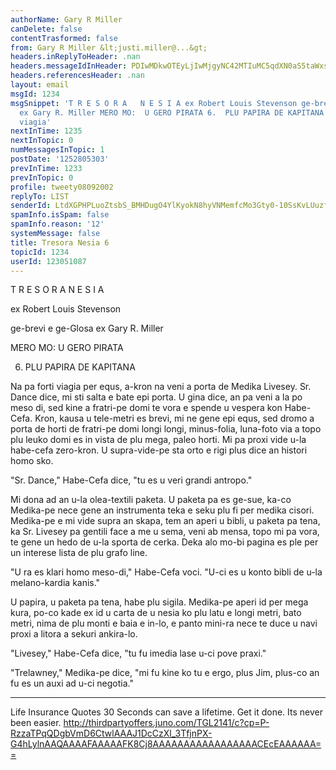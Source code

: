 ```yaml
---
authorName: Gary R Miller
canDelete: false
contentTrasformed: false
from: Gary R Miller &lt;justi.miller@...&gt;
headers.inReplyToHeader: .nan
headers.messageIdInHeader: PDIwMDkwOTEyLjIwMjgyNC42MTIuMC5qdXN0aS5taWxsZXJAanVuby5jb20+
headers.referencesHeader: .nan
layout: email
msgId: 1234
msgSnippet: 'T R E S O R A   N E S I A ex Robert Louis Stevenson ge-brevi e ge-Glosa
  ex Gary R. Miller MERO MO:  U GERO PIRATA 6.  PLU PAPIRA DE KAPITANA Na pa forti
  viagia'
nextInTime: 1235
nextInTopic: 0
numMessagesInTopic: 1
postDate: '1252805303'
prevInTime: 1233
prevInTopic: 0
profile: tweety08092002
replyTo: LIST
senderId: LtdXGPHPLuoZtsbS_BMHDugO4YlKyokN8hyVNMemfcMo3Gty0-10SsKvLUuzfdvUsCeygaiNaO0vIYjt5Wr7zrvJnWki7yKO0MLU4Q
spamInfo.isSpam: false
spamInfo.reason: '12'
systemMessage: false
title: Tresora Nesia 6
topicId: 1234
userId: 123051087
---
```



  T R E S O R A   N E S I A

  ex Robert Louis Stevenson

  ge-brevi e ge-Glosa ex Gary R. Miller

 MERO MO:  U GERO PIRATA


6.  PLU PAPIRA DE KAPITANA

Na pa forti viagia per equs, a-kron na veni a porta de Medika Livesey. 
Sr. Dance dice, mi sti salta e bate epi porta.  U gina dice, an pa veni a
la po meso di, sed kine a fratri-pe domi te vora e spende u vespera kon
Habe-Cefa.  Kron, kausa u tele-metri es brevi, mi ne gene epi equs, sed
dromo a porta de horti de fratri-pe domi longi longi, minus-folia,
luna-foto via a topo plu leuko domi es in vista de plu mega, paleo horti.
 Mi pa proxi vide u-la habe-cefa zero-kron.  U supra-vide-pe sta orto e
rigi plus dice an histori homo sko.

"Sr. Dance," Habe-Cefa dice, "tu es u veri grandi antropo."

Mi dona ad an u-la olea-textili paketa.  U paketa pa es ge-sue, ka-co
Medika-pe nece gene an instrumenta teka e seku plu fi per medika cisori. 
Medika-pe e mi vide supra an skapa, tem an aperi u bibli, u paketa pa
tena, ka Sr. Livesey pa gentili face a me u sema, veni ab mensa, topo mi
pa vora, te gene un hedo de u-la sporta de cerka.  Deka alo mo-bi pagina
es ple per un interese lista de plu grafo line.

"U ra es klari homo meso-di," Habe-Cefa voci.  "U-ci es u konto bibli de
u-la melano-kardia kanis."

U papira, u paketa pa tena, habe plu sigila.  Medika-pe aperi id per mega
kura, po-co kade ex id u carta de u nesia ko plu latu e longi metri, bato
metri, nima de plu monti e baia e in-lo, e panto mini-ra nece te duce u
navi proxi a litora a sekuri ankira-lo.

"Livesey," Habe-Cefa dice, "tu fu imedia lase u-ci pove praxi."

"Trelawney," Medika-pe dice, "mi fu kine ko tu e ergo, plus Jim, plus-co
an fu es un auxi ad u-ci negotia."
____________________________________________________________
Life Insurance Quotes
30 Seconds can save a lifetime. Get it done. Its never been easier.
http://thirdpartyoffers.juno.com/TGL2141/c?cp=P-RzzaTPqQDgbVmD6CtwlAAAJ1DcCzXl_3TfjnPX-G4hLylnAAQAAAAFAAAAAFK8Cj8AAAAAAAAAAAAAAAAACEcEAAAAAA==

